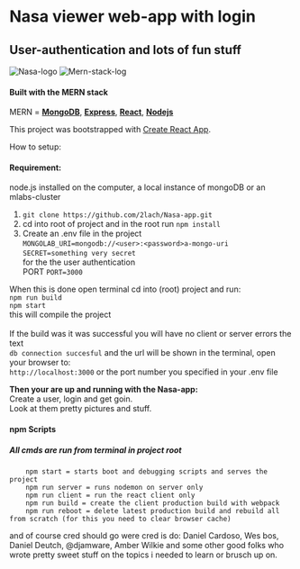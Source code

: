# Nasa viewer web-app with login 
## User-authentication and lots of fun stuff
<img alt="Nasa-logo" src="https://www.nasa.gov/sites/all/themes/custom/nasatwo/images/nasa-logo.svg" style="margin: 0 auto;"/>
<img alt="Mern-stack-log" src="http://www.codeimmersives.com/images/logos/MERN/MERN-Logo-4-pack.jpg" /> <br/>


#### Built with the MERN stack
MERN = [**MongoDB**](https://www.mongodb.com/), [**Express**](https://expressjs.com/), [**React**](https://reactjs.org/), [**Nodejs**](https://nodejs.org/)

This project was bootstrapped with [Create React App](https://github.com/facebookincubator/create-react-app).


How to setup:

#### Requirement:
node.js installed on the computer, a local instance of mongoDB or an mlabs-cluster
<br/>
1) `git clone https://github.com/2lach/Nasa-app.git`<br/>
2) cd into root of project and in the root run `npm install`
3) Create an .env file in the project <br/>
`MONGOLAB_URI=mongodb://<user>:<password>a-mongo-uri`<br/>
`SECRET=something very secret`<br/> for the the user authentication<br/>PORT
`PORT=3000`

When this is done open terminal cd into (root) project and run:<br/>
`npm run build` <br/> 
`npm start` <br/>
this will compile the project<br/><br/>
If the build was it was successful you will have no client or server errors the text <br/>`db connection succesful` and the url will be shown in the terminal, open your browser to:<br/>
`http://localhost:3000` or the port number you specified in your .env file
<br/>

<b>Then your are up and running with the Nasa-app:</b><br/>
Create a user, login and get goin. <br/>Look at them pretty pictures and stuff.


#### npm Scripts
##### All cmds are run from terminal in project root
```
    npm start = starts boot and debugging scripts and serves the project
    npm run server = runs nodemon on server only
    npm run client = run the react client only
    npm run build = create the client production build with webpack
    npm run reboot = delete latest production build and rebuild all from scratch (for this you need to clear browser cache)
```

and of course cred should go were cred is do:
Daniel Cardoso, Wes bos, Daniel Deutch, @djamware, Amber Wilkie and some other good folks who wrote pretty sweet stuff on the topics i needed to learn or brusch up on.
